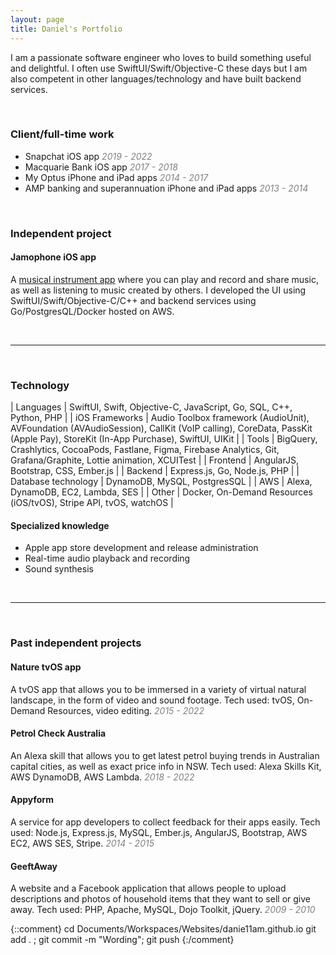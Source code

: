 ```yaml
---
layout: page
title: Daniel's Portfolio
---
```


I am a passionate software engineer who loves to build something useful and delightful. I often use SwiftUI/Swift/Objective-C these days but I am also competent in other languages/technology and have built backend services.

<br/>


### Client/full-time work

- Snapchat iOS app _<span style="color: grey">2019 - 2022</span>_
- Macquarie Bank iOS app _<span style="color: grey">2017 - 2018</span>_
- My Optus iPhone and iPad apps _<span style="color: grey">2014 - 2017</span>_
- AMP banking and superannuation iPhone and iPad apps  _<span style="color: grey">2013 - 2014</span>_

<br/>


### Independent project

#### Jamophone iOS app

A [musical instrument app](https://apps.apple.com/app/id535422655) where you can play and record and share music, as well as listening to music created by others. I developed the UI using SwiftUI/Swift/Objective-C/C++ and backend services using Go/PostgresQL/Docker hosted on AWS.


<br/>

------------------------

<br/>


### Technology

| Languages | SwiftUI, Swift, Objective-C, JavaScript, Go, SQL, C++, Python, PHP |
| iOS Frameworks | Audio Toolbox framework (AudioUnit), AVFoundation (AVAudioSession), CallKit (VoIP calling), CoreData, PassKit (Apple Pay), StoreKit (In-App Purchase), SwiftUI, UIKit |
| Tools | BigQuery, Crashlytics, CocoaPods, Fastlane, Figma, Firebase Analytics, Git, Grafana/Graphite, Lottie animation, XCUITest |
| Frontend | AngularJS, Bootstrap, CSS, Ember.js |
| Backend | Express.js, Go, Node.js, PHP |
| Database technology | DynamoDB, MySQL, PostgresSQL |
| AWS | Alexa, DynamoDB, EC2, Lambda, SES |
| Other | Docker, On-Demand Resources (iOS/tvOS), Stripe API, tvOS, watchOS |


#### Specialized knowledge

- Apple app store development and release administration
- Real-time audio playback and recording
- Sound synthesis

<br/>

------------------------

<br/>


### Past independent projects

#### Nature tvOS app

A tvOS app that allows you to be immersed in a variety of virtual natural landscape, in the form of video and sound footage. Tech used: tvOS, On-Demand Resources, video editing. _<span style="color: grey">2015 - 2022</span>_

#### Petrol Check Australia

An Alexa skill that allows you to get latest petrol buying trends in Australian capital cities, as well as exact price info in NSW. Tech used: Alexa Skills Kit, AWS DynamoDB, AWS Lambda. _<span style="color: grey">2018 - 2022</span>_

#### Appyform

A service for app developers to collect feedback for their apps easily. Tech used: Node.js, Express.js, MySQL, Ember.js, AngularJS, Bootstrap, AWS EC2, AWS SES, Stripe. _<span style="color: grey">2014 - 2015</span>_

#### GeeftAway

A website and a Facebook application that allows people to upload descriptions and photos of household items that they want to sell or give away. Tech used: PHP, Apache, MySQL, Dojo Toolkit, jQuery. _<span style="color: grey">2009 - 2010</span>_


{::comment}
cd Documents/Workspaces/Websites/danie11am.github.io
git add . ; git commit -m "Wording"; git push
{:/comment}
